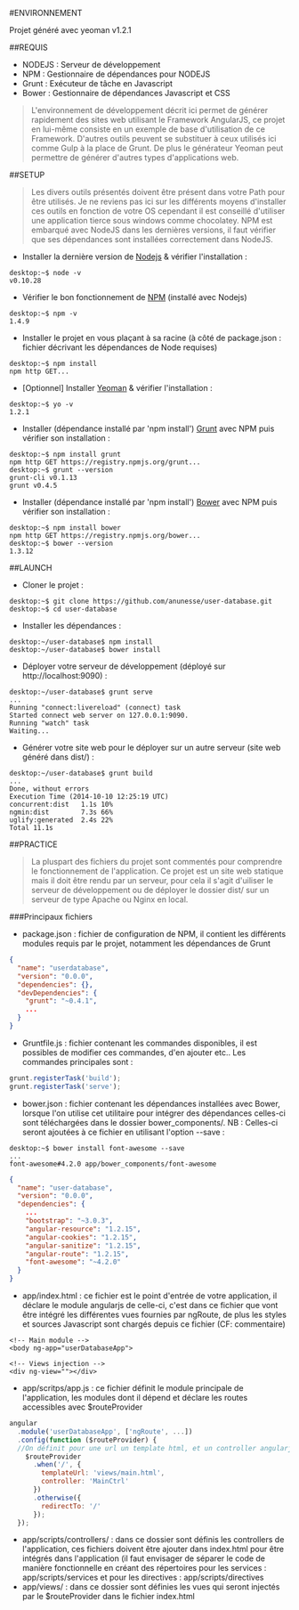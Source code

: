 #ENVIRONNEMENT

Projet généré avec yeoman v1.2.1

##REQUIS

* NODEJS : Serveur de développement
* NPM : Gestionnaire de dépendances pour NODEJS
* Grunt : Exécuteur de tâche en Javascript
* Bower : Gestionnaire de dépendances Javascript et CSS

> L'environnement de développement décrit ici permet de générer rapidement des sites web utilisant le Framework AngularJS, ce projet en lui-même consiste en un exemple de base d'utilisation de ce Framework. D'autres outils peuvent se substituer à ceux utilisés ici comme Gulp à la place de Grunt. De plus le générateur Yeoman peut permettre de générer d'autres types d'applications web.

##SETUP

> Les divers outils présentés doivent être présent dans votre Path pour être utilisés. Je ne reviens pas ici sur les différents moyens d'installer ces outils en fonction de votre OS cependant il est conseillé d'utiliser une application tierce sous windows comme chocolatey. NPM est embarqué avec NodeJS dans les dernières versions, il faut vérifier que ses dépendances sont installées correctement dans NodeJS.

* Installer la dernière version de [Nodejs](http://nodejs.org/) & vérifier l'installation : 
```shell
desktop:~$ node -v
v0.10.28
```
* Vérifier le bon fonctionnement de [NPM](https://www.npmjs.org/) (installé avec Nodejs)
```shell
desktop:~$ npm -v
1.4.9
```
* Installer le projet en vous plaçant à sa racine (à côté de package.json : fichier décrivant les dépendances de Node requises)
```shell
desktop:~$ npm install
npm http GET...
```
* [Optionnel] Installer [Yeoman](http://yeoman.io/) & vérifier l'installation : 
```shell
desktop:~$ yo -v
1.2.1
```
* Installer (dépendance installé par 'npm install') [Grunt](http://gruntjs.com/) avec NPM puis vérifier son installation : 
```shell
desktop:~$ npm install grunt
npm http GET https://registry.npmjs.org/grunt...
desktop:~$ grunt --version
grunt-cli v0.1.13
grunt v0.4.5
```

* Installer (dépendance installé par 'npm install') [Bower](http://bower.io/) avec NPM puis vérifier son installation : 
```shell
desktop:~$ npm install bower
npm http GET https://registry.npmjs.org/bower...
desktop:~$ bower --version
1.3.12
```

##LAUNCH

* Cloner le projet : 
```shell
desktop:~$ git clone https://github.com/anunesse/user-database.git
desktop:~$ cd user-database
```

* Installer les dépendances : 
```shell
desktop:~/user-database$ npm install
desktop:~/user-database$ bower install
```

* Déployer votre serveur de développement (déployé sur http://localhost:9090) :
```shell
desktop:~/user-database$ grunt serve
...
Running "connect:livereload" (connect) task
Started connect web server on 127.0.0.1:9090.
Running "watch" task
Waiting...
```

* Générer votre site web pour le déployer sur un autre serveur (site web généré dans dist/) :
```shell
desktop:~/user-database$ grunt build
...
Done, without errors
Execution Time (2014-10-10 12:25:19 UTC)
concurrent:dist   1.1s 10%
ngmin:dist        7.3s 66%
uglify:generated  2.4s 22%
Total 11.1s
```

##PRACTICE

> La pluspart des fichiers du projet sont commentés pour comprendre le fonctionnement de l'application. Ce projet est un site web statique mais il doit être rendu par un serveur, pour cela il s'agit d'uiliser le serveur de développement ou de déployer le dossier dist/ sur un serveur de type Apache ou Nginx en local.

###Principaux fichiers

* package.json : fichier de configuration de NPM, il contient les différents modules requis par le projet, notamment les dépendances de Grunt
```json
{
  "name": "userdatabase",
  "version": "0.0.0",
  "dependencies": {},
  "devDependencies": {
    "grunt": "~0.4.1",
    ...
  }
}
```
* Gruntfile.js : fichier contenant les commandes disponibles, il est possibles de modifier ces commandes, d'en ajouter etc.. Les commandes principales sont : 
```javascript
grunt.registerTask('build');
grunt.registerTask('serve');
```
* bower.json : fichier contenant les dépendances installées avec Bower, lorsque l'on utilise cet utilitaire pour intégrer des dépendances celles-ci sont téléchargées dans le dossier bower_components/. NB : Celles-ci seront ajoutées à ce fichier en utilisant l'option --save : 
```shell
desktop:~$ bower install font-awesome --save
...
font-awesome#4.2.0 app/bower_components/font-awesome
```
```json
{
  "name": "user-database",
  "version": "0.0.0",
  "dependencies": {
    ...
    "bootstrap": "~3.0.3",
    "angular-resource": "1.2.15",
    "angular-cookies": "1.2.15",
    "angular-sanitize": "1.2.15",
    "angular-route": "1.2.15",
    "font-awesome": "~4.2.0"
  }
}
```
* app/index.html : ce fichier est le point d'entrée de votre application, il déclare le module angularjs de celle-ci, c'est dans ce fichier que vont être intégré les différentes vues fournies par ngRoute, de plus les styles et sources Javascript sont chargés depuis ce fichier (CF: commentaire)
```code
<!-- Main module -->
<body ng-app="userDatabaseApp">

<!-- Views injection -->
<div ng-view=""></div>
```
* app/scritps/app.js : ce fichier définit le module principale de l'application, les modules dont il dépend et déclare les routes accessibles avec $routeProvider
```javascript
angular
  .module('userDatabaseApp', ['ngRoute', ...])
  .config(function ($routeProvider) {
  //On définit pour une url un template html, et un controller angularjs à rendre au client
    $routeProvider
      .when('/', {
        templateUrl: 'views/main.html',
        controller: 'MainCtrl'
      })
      .otherwise({
        redirectTo: '/'
      });
  });
```
* app/scripts/controllers/ : dans ce dossier sont définis les controllers de l'application, ces fichiers doivent être ajouter dans index.html pour être intégrés dans l'application (il faut envisager de séparer le code de manière fonctionnelle en créant des répertoires pour les services : app/scripts/services et pour les directives : app/scripts/directives
* app/views/ : dans ce dossier sont définies les vues qui seront injectés par le $routeProvider dans le fichier index.html